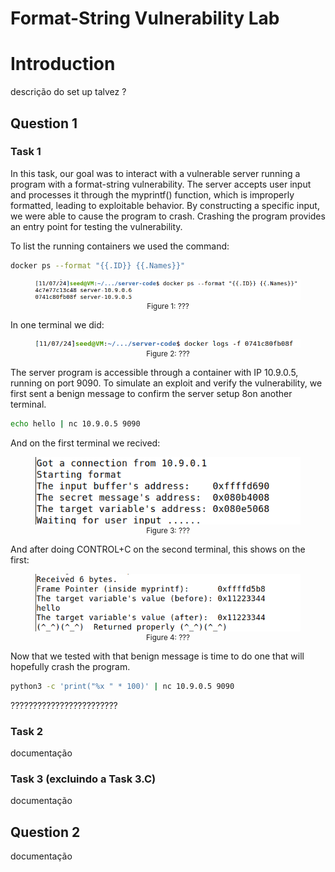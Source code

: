# Format-String Vulnerability Lab

# Introduction

descrição do set up talvez ?

## Question 1

### Task 1

In this task, our goal was to interact with a vulnerable server running a program with a format-string vulnerability. The server accepts user input and processes it through the myprintf() function, which is improperly formatted, leading to exploitable behavior. By constructing a specific input, we were able to cause the program to crash. Crashing the program provides an entry point for testing the vulnerability.

To list the running containers we used the command:

```bash
docker ps --format "{{.ID}} {{.Names}}"
```

<div align="center">
    <figure>
        <img src="images/logbook6/logbook6_1.png">
        <figcaption style="font-size: smaller">Figure 1: ???</figcaption>
    </figure>
</div>

In one terminal we did:

<div align="center">
    <figure>
        <img src="images/logbook6/logbook6_2.png">
        <figcaption style="font-size: smaller">Figure 2: ???</figcaption>
    </figure>
</div>

The server program is accessible through a container with IP 10.9.0.5, running on port 9090. To simulate an exploit and verify the vulnerability, we first sent a benign message to confirm the server setup 8on another terminal.

```bash
echo hello | nc 10.9.0.5 9090
```
And on the first terminal we recived:

<div align="center">
    <figure>
        <img src="images/logbook6/logbook6_3.png">
        <figcaption style="font-size: smaller">Figure 3: ???</figcaption>
    </figure>
</div>

And after doing CONTROL+C on the second terminal, this shows on the first:

<div align="center">
    <figure>
        <img src="images/logbook6/logbook6_4.png">
        <figcaption style="font-size: smaller">Figure 4: ???</figcaption>
    </figure>
</div>

Now that we tested with that benign message is time to do one that will hopefully crash the program.

```bash
python3 -c 'print("%x " * 100)' | nc 10.9.0.5 9090
```

????????????????????????


### Task 2

documentação

### Task 3 (excluindo a Task 3.C)

documentação


## Question 2

documentação
